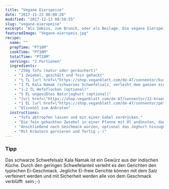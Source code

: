 ```yaml
---
title: "Vegane Eierspeise"
date: "2017-11-23 08:00:28"
modified: "2017-12-13 08:58:55"
slug: "vegane-eierspeise"
excerpt: "Als Imbiss, zum Brunch, oder als Beilage. Die vegane Eierspeise ist eine richtige Proteinbombe und schmeckt einfach immer! Wir verraten Dir unser Geheimrezept für diese leckere Mahlzeit."
featuredImage: "Vegane-eierspeis.jpg"
recipe:
  name: ""
  prepTime: "PT10M"
  cookTime: "PT10M"
  totalTime: "PT20M"
  servings: "2 Portionen"
  ingredients:
    - "250g Tofu (natur oder geräuchert)"
    - "1 Zwiebel, geschält und fein gehackt"
    - "½ TL [url href=\"https://shop.veganblatt.com/de-AT/sonnentor/kurkuma-gemahlen\" target=\"_blank\"]Kurkuma[/url]"
    - "1 TL Kala Namak (schwarzes Schwefelsalz, verleiht dem ganzen eine leichten Ei-Geschmack)"
    - "1-2 TL Hefeflocken (optional)"
    - "5 EL ungesüßtes Naturjoghurt (optional)"
    - "[url href=\"https://shop.veganblatt.com/de-AT/sonnentor/12-kraeuter-salz\"]Salz[/url] & Pfeffer"
    - "1 EL [url href=\"https://shop.veganblatt.com/de-AT/sonnentor/petersilie-geschnitten\" target=\"_blank\"]Kräuter[/url] nach Wahl"
    - "Olivenöl zum Anbraten"
  instructions:
    - "Tofu abtropfen lassen und mit einer Gabel zerdrücken."
    - "Die fein gehackten Zwiebel in einer Pfanne mit Öl andünsten, danach den Tofu hinzufügen und auf mittlerer Hitze min. 5min anbraten."
    - "Anschließend nach Geschmack würzen, optional das Joghurt hinzugeben und noch weitere zwei Minuten anbraten."
    - "Mit Kräutern garnieren und fertig ;-)"
---
```


### Tipp

Das schwarze Schwefelsalz Kala Namak ist ein Gewürz aus der indischen Küche. Durch den geringen Schwefelanteil verleiht es den Gerichten den typischen Ei-Geschmack. Jegliche Ei-freie Gerichte können mit dem Salz verfeinert werden und mit Sicherheit werden alle von dem Geschmack verblüfft  sein ;-)